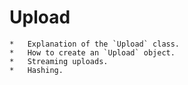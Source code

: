 # Upload

    *   Explanation of the `Upload` class.
    *   How to create an `Upload` object.
    *   Streaming uploads.
    *   Hashing.
